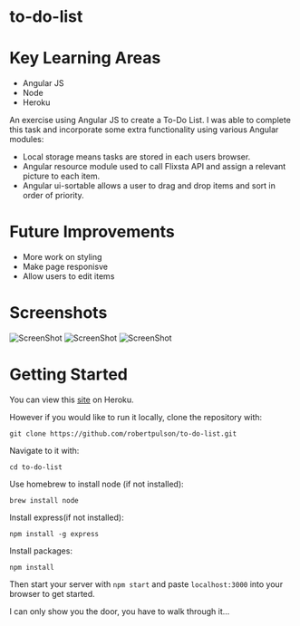# to-do-list

# Key Learning Areas

* Angular JS
* Node
* Heroku

An exercise using Angular JS to create a To-Do List. 
I was able to complete this task and incorporate some extra functionality using various Angular modules:

* Local storage means tasks are stored in each users browser.
* Angular resource module used to call Flixsta API and assign a relevant picture to each item.
* Angular ui-sortable allows a user to drag and drop items and sort in order of priority.

# Future Improvements

* More work on styling
* Make page responisve
* Allow users to edit items

# Screenshots

![ScreenShot](https://github.com/robertpulson/to-do-list/blob/master/screenshots/Screen%20Shot%202015-04-29%20at%2010.33.26.png?raw=true)
![ScreenShot](https://github.com/robertpulson/to-do-list/blob/master/screenshots/Screen%20Shot%202015-04-29%20at%2010.34.46.png?raw=true)
![ScreenShot](https://github.com/robertpulson/to-do-list/blob/master/screenshots/Screen%20Shot%202015-04-29%20at%2010.35.09.png?raw=true)

# Getting Started

You can view this [site](http://to-do-or-not-to-do-list.herokuapp.com) on Heroku.

However if you would like to run it locally, clone the repository with:

`git clone https://github.com/robertpulson/to-do-list.git`

Navigate to it with:

`cd to-do-list`

Use homebrew to install node (if not installed):

`brew install node`

Install express(if not installed):

`npm install -g express`

Install packages:

`npm install`

Then start your server with `npm start` and paste `localhost:3000` into your browser to get started.

I can only show you the door, you have to walk through it...

